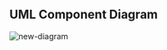 ## UML Component Diagram

![new-diagram](https://user-images.githubusercontent.com/83310769/121190202-7aaec380-c873-11eb-86c2-750192ffa02f.png)
